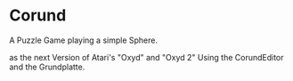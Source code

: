 # Corund
A Puzzle Game playing a simple Sphere.

as the next Version of Atari's "Oxyd" and "Oxyd 2" 
Using the CorundEditor and the Grundplatte.

